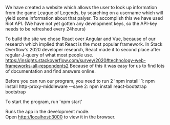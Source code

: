 
We have created a website which allows the user to look up information from the game League of Legends,
by searching on a username which will yield some information about that palyer.
To accomplish this we have used Riot API. (We have not yet gotten any development keys, so the API-key needs
to be refreshed every 24hours)

To build the site we chose React over Angular and Vue, because of our research which implied that 
React is the most popular framework. In Stack Overflow's 2020 developer research, React made it to second place 
after regular J-query of what most people use. https://insights.stackoverflow.com/survey/2020#technology-web-frameworks-all-respondents2 
Because of this it was easy for us to find lots of documentation and find answers online. 

Before you can run our program, you need to run 2 'npm install'
1: npm install http-proxy-middleware --save
2: npm install react-bootstrap bootstrap

To start the program, run 'npm start'

Runs the app in the development mode.<br />
Open [http://localhost:3000](http://localhost:3000) to view it in the browser.
